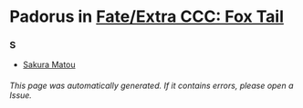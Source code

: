 # Padorus in [Fate/Extra CCC: Fox Tail](https://myanimelist.net/manga/61147/Fate_Extra_CCC__Fox_Tail)

### S
* [Sakura Matou](https://github.com/shadow578/Project-Padoru/blob/master/table-of-contents/characters/SakuraMatou.md)

###### This page was automatically generated. If it contains errors, please open a Issue.
